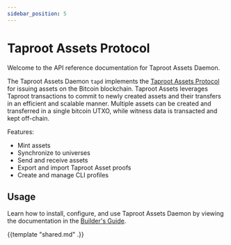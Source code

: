 ```yaml
---
sidebar_position: 5
---
```


# Taproot Assets Protocol

Welcome to the API reference documentation for Taproot Assets Daemon.

The Taproot Assets Daemon `tapd` implements the [Taproot Assets Protocol](https://github.com/lightninglabs/taproot-assets/blob/master/docs/bip-tap.mediawiki) for issuing assets on the Bitcoin blockchain. Taproot Assets leverages Taproot transactions to commit to newly created assets and their transfers in an efficient and scalable manner. Multiple assets can be created and transferred in a single bitcoin UTXO, while witness data is transacted and kept off-chain.

Features:

- Mint assets
- Synchronize to universes
- Send and receive assets
- Export and import Taproot Asset proofs
- Create and manage CLI profiles

## Usage

Learn how to install, configure, and use Taproot Assets Daemon by viewing the documentation in the [Builder's Guide](https://docs.lightning.engineering/the-lightning-network/taproot-assets).

{{template "shared.md" .}}
